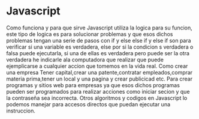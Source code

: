 # Javascript
Como funciona y para que sirve
Javascript utiliza la logica para su funcion, este tipo de logica es para solucionar problemas y que esos dichos problemas tengan una serie de pasos con if y else else if y else if son para verificar si una variable es verdadera, else por si la condicion s verdadera o falsa puede ejecutarla, si una de ellas es verdadera pero puede ser la otra verdadera he indicarle ala computadora que realizar que puede ejemplicarse a cualquier accion que tomemos en la vida real. Como crear una empresa Tener capital,crear una patente,contratar empleados,comprar materia prima,tener un local y una pagina y crear publicicad etc. Para crear programas y sitios web para empresas ya que esos dichos programas pueden ser programados para realizar acciones como iniciar secion y que la contraseña sea incorrecta. Otros algoritmos y codigos en Javascript lo podemos manejar para accesos directos que puedan ejecutar una instruccion.
